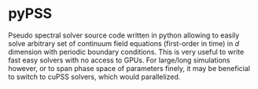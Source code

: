# pyPSS
Pseudo spectral solver source code written in python allowing to easily solve arbitrary set of continuum field equations (first-order in time) in $d$ dimension with periodic boundary conditions.
This is very useful to write fast easy solvers with no access to GPUs. For large/long simulations however, or to span phase space of parameters finely, it may be beneficial to switch to cuPSS solvers, which would parallelized. 
